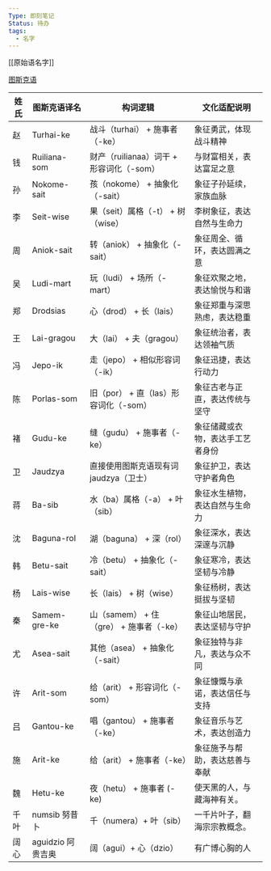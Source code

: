 ```yaml
---
Type: 即刻笔记
Status: 待办
tags:
  - 名字
---
```

[[原始语名字]]

[图斯克语](docs/zh/语言/图斯克/图斯克语.md)

| 姓氏  | 图斯克语译名        | 构词逻辑                         | 文化适配说明           |
| --- | ------------- | ---------------------------- | ---------------- |
| 赵   | Turhai-ke     | 战斗（turhai） + 施事者（-ke）        | 象征勇武，体现战斗精神      |
| 钱   | Ruiliana-som  | 财产（ruilianaa）词干 + 形容词化（-som） | 与财富相关，表达富足之意     |
| 孙   | Nokome-sait   | 孩（nokome） + 抽象化（-sait）       | 象征子孙延续，家族血脉      |
| 李   | Seit-wise     | 果（seit）属格（-t） + 树（wise）      | 李树象征，表达自然与生命力    |
| 周   | Aniok-sait    | 转（aniok） + 抽象化（-sait）        | 象征周全、循环，表达圆满之意   |
| 吴   | Ludi-mart     | 玩（ludi） + 场所（-mart）          | 象征欢聚之地，表达愉悦与和谐   |
| 郑   | Drodsias      | 心（drod） + 长（lais）            | 象征郑重与深思熟虑，表达稳重   |
| 王   | Lai-gragou    | 大（lai） + 夫（gragou）           | 象征统治者，表达领袖气质     |
| 冯   | Jepo-ik       | 走（jepo） + 相似形容词（-ik）         | 象征迅捷，表达行动力       |
| 陈   | Porlas-som    | 旧（por） + 直（las）形容词化（-som）    | 象征古老与正直，表达传统与坚守  |
| 褚   | Gudu-ke       | 缝（gudu） + 施事者（-ke）           | 象征储藏或衣物，表达手工艺者身份 |
| 卫   | Jaudzya       | 直接使用图斯克语现有词 jaudzya（卫士）      | 象征护卫，表达守护者角色     |
| 蒋   | Ba-sib        | 水（ba）属格（-a） + 叶（sib）         | 象征水生植物，表达自然与生命力  |
| 沈   | Baguna-rol    | 湖（baguna） + 深（rol）           | 象征深水，表达深邃与沉静     |
| 韩   | Betu-sait     | 冷（betu） + 抽象化（-sait）         | 象征寒冷，表达坚韧与冷静     |
| 杨   | Lais-wise     | 长（lais） + 树（wise）            | 象征杨树，表达挺拔与坚韧     |
| 秦   | Samem-gre-ke  | 山（samem） + 住（gre） + 施事者（-ke） | 象征山地居民，表达坚韧与守护   |
| 尤   | Asea-sait     | 其他（asea） + 抽象化（-sait）        | 象征独特与非凡，表达与众不同   |
| 许   | Arit-som      | 给（arit） + 形容词化（-som）         | 象征慷慨与承诺，表达信任与支持  |
| 吕   | Gantou-ke     | 唱（gantou） + 施事者（-ke）         | 象征音乐与艺术，表达创造力    |
| 施   | Arit-ke       | 给（arit） + 施事者（-ke）           | 象征施予与帮助，表达慈善与奉献  |
| 魏   | Hetu-ke       | 夜（hetu） + 施事者 (-ke)          | 使天黑的人，与藏海神有关。    |
| 千叶  | numsib 努昔卜    | 千（numera）+ 叶（sib）            | 一千片叶子，翻海宗宗教概念。   |
| 阔心  | aguidzio 阿贵吉奥 | 阔（agui）+ 心（dzio）             | 有广博心胸的人          |

